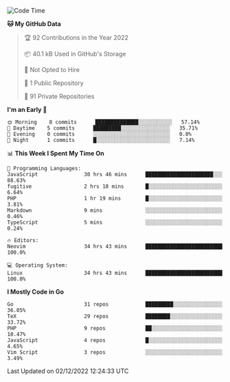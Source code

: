
<!--START_SECTION:waka-->
![Code Time](http://img.shields.io/badge/Code%20Time-2%2C951%20hrs%2047%20mins-blue)

**🐱 My GitHub Data** 

> 🏆 92 Contributions in the Year 2022
 > 
> 📦 40.1 kB Used in GitHub's Storage 
 > 
> 🚫 Not Opted to Hire
 > 
> 📜 1 Public Repository 
 > 
> 🔑 91 Private Repositories  
 > 
**I'm an Early 🐤** 

```text
🌞 Morning    8 commits      ██████████████░░░░░░░░░░░   57.14% 
🌆 Daytime    5 commits      █████████░░░░░░░░░░░░░░░░   35.71% 
🌃 Evening    0 commits      ░░░░░░░░░░░░░░░░░░░░░░░░░   0.0% 
🌙 Night      1 commits      █░░░░░░░░░░░░░░░░░░░░░░░░   7.14%

```


📊 **This Week I Spent My Time On** 

```text
💬 Programming Languages: 
JavaScript               30 hrs 46 mins      ██████████████████████░░░   88.63% 
fugitive                 2 hrs 18 mins       █░░░░░░░░░░░░░░░░░░░░░░░░   6.64% 
PHP                      1 hr 19 mins        █░░░░░░░░░░░░░░░░░░░░░░░░   3.81% 
Markdown                 9 mins              ░░░░░░░░░░░░░░░░░░░░░░░░░   0.46% 
TypeScript               5 mins              ░░░░░░░░░░░░░░░░░░░░░░░░░   0.24%

🔥 Editors: 
Neovim                   34 hrs 43 mins      █████████████████████████   100.0%

💻 Operating System: 
Linux                    34 hrs 43 mins      █████████████████████████   100.0%

```

**I Mostly Code in Go** 

```text
Go                       31 repos            █████████░░░░░░░░░░░░░░░░   36.05% 
TeX                      29 repos            ████████░░░░░░░░░░░░░░░░░   33.72% 
PHP                      9 repos             ██░░░░░░░░░░░░░░░░░░░░░░░   10.47% 
JavaScript               4 repos             █░░░░░░░░░░░░░░░░░░░░░░░░   4.65% 
Vim Script               3 repos             ░░░░░░░░░░░░░░░░░░░░░░░░░   3.49%

```



 Last Updated on 02/12/2022 12:24:33 UTC
<!--END_SECTION:waka-->
